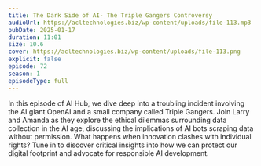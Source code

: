 ```yaml
---
title: The Dark Side of AI- The Triple Gangers Controversy 
audioUrl: https://acltechnologies.biz/wp-content/uploads/file-113.mp3
pubDate: 2025-01-17
duration: 11:01
size: 10.6
cover: https://acltechnologies.biz/wp-content/uploads/file-113.png
explicit: false
episode: 72
season: 1
episodeType: full
---
```

In this episode of AI Hub, we dive deep into a troubling incident involving the AI giant OpenAI and a small company called Triple Gangers. Join Larry and Amanda as they explore the ethical dilemmas surrounding data collection in the AI age, discussing the implications of AI bots scraping data without permission. What happens when innovation clashes with individual rights? Tune in to discover critical insights into how we can protect our digital footprint and advocate for responsible AI development.